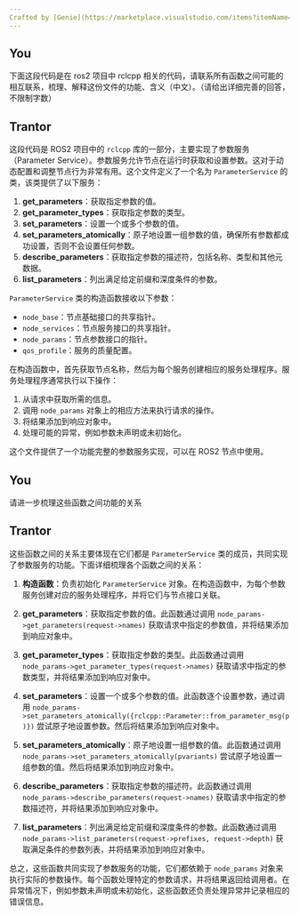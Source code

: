 ```yaml
---
Crafted by [Genie](https://marketplace.visualstudio.com/items?itemName=genieai.chatgpt-vscode)
---
```


## You

下面这段代码是在 ros2 项目中 rclcpp 相关的代码，请联系所有函数之间可能的相互联系，梳理、解释这份文件的功能、含义（中文）。（请给出详细完善的回答，不限制字数）

## Trantor

这段代码是 ROS2 项目中的 `rclcpp` 库的一部分，主要实现了参数服务（Parameter Service）。参数服务允许节点在运行时获取和设置参数。这对于动态配置和调整节点行为非常有用。这个文件定义了一个名为 `ParameterService` 的类，该类提供了以下服务：

1. **get_parameters**：获取指定参数的值。
2. **get_parameter_types**：获取指定参数的类型。
3. **set_parameters**：设置一个或多个参数的值。
4. **set_parameters_atomically**：原子地设置一组参数的值，确保所有参数都成功设置，否则不会设置任何参数。
5. **describe_parameters**：获取指定参数的描述符，包括名称、类型和其他元数据。
6. **list_parameters**：列出满足给定前缀和深度条件的参数。

`ParameterService` 类的构造函数接收以下参数：

- `node_base`：节点基础接口的共享指针。
- `node_services`：节点服务接口的共享指针。
- `node_params`：节点参数接口的指针。
- `qos_profile`：服务的质量配置。

在构造函数中，首先获取节点名称，然后为每个服务创建相应的服务处理程序。服务处理程序通常执行以下操作：

1. 从请求中获取所需的信息。
2. 调用 `node_params` 对象上的相应方法来执行请求的操作。
3. 将结果添加到响应对象中。
4. 处理可能的异常，例如参数未声明或未初始化。

这个文件提供了一个功能完整的参数服务实现，可以在 ROS2 节点中使用。

## You

请进一步梳理这些函数之间功能的关系

## Trantor

这些函数之间的关系主要体现在它们都是 `ParameterService` 类的成员，共同实现了参数服务的功能。下面详细梳理各个函数之间的关系：

1. **构造函数**：负责初始化 `ParameterService` 对象。在构造函数中，为每个参数服务创建对应的服务处理程序，并将它们与节点接口关联。

2. **get_parameters**：获取指定参数的值。此函数通过调用 `node_params->get_parameters(request->names)` 获取请求中指定的参数值，并将结果添加到响应对象中。

3. **get_parameter_types**：获取指定参数的类型。此函数通过调用 `node_params->get_parameter_types(request->names)` 获取请求中指定的参数类型，并将结果添加到响应对象中。

4. **set_parameters**：设置一个或多个参数的值。此函数逐个设置参数，通过调用 `node_params->set_parameters_atomically({rclcpp::Parameter::from_parameter_msg(p)})` 尝试原子地设置参数。然后将结果添加到响应对象中。

5. **set_parameters_atomically**：原子地设置一组参数的值。此函数通过调用 `node_params->set_parameters_atomically(pvariants)` 尝试原子地设置一组参数的值。然后将结果添加到响应对象中。

6. **describe_parameters**：获取指定参数的描述符。此函数通过调用 `node_params->describe_parameters(request->names)` 获取请求中指定的参数描述符，并将结果添加到响应对象中。

7. **list_parameters**：列出满足给定前缀和深度条件的参数。此函数通过调用 `node_params->list_parameters(request->prefixes, request->depth)` 获取满足条件的参数列表，并将结果添加到响应对象中。

总之，这些函数共同实现了参数服务的功能，它们都依赖于 `node_params` 对象来执行实际的参数操作。每个函数处理特定的参数请求，并将结果返回给调用者。在异常情况下，例如参数未声明或未初始化，这些函数还负责处理异常并记录相应的错误信息。
